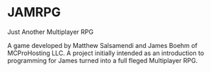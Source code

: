 JAMRPG
======

Just Another Multiplayer RPG

A game developed by Matthew Salsamendi and James Boehm of MCProHosting LLC. A project initially intended as an introduction to programming for James turned into a full fleged Multiplayer RPG.
